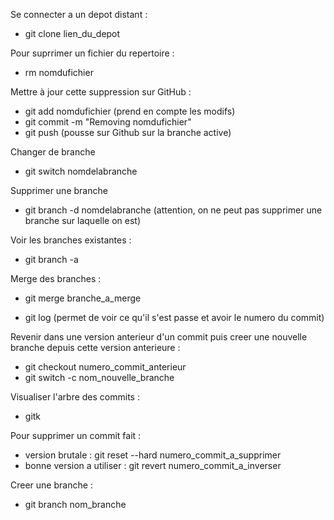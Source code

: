 
Se connecter a un depot distant :
- git clone lien_du_depot

Pour suprrimer un fichier du repertoire :
- rm nomdufichier

Mettre à jour cette suppression sur GitHub : 
- git add nomdufichier    (prend en compte les modifs)
- git commit -m "Removing nomdufichier"
- git push (pousse sur Github sur la branche active)

Changer de branche 
- git switch nomdelabranche

Supprimer une branche
- git branch -d nomdelabranche (attention, on ne peut
pas supprimer une branche sur laquelle on est)

Voir les branches existantes :
- git branch -a 

Merge des branches : 
- git merge branche_a_merge

- git log (permet de voir ce qu'il s'est passe et avoir le numero du commit)

Revenir dans une version anterieur d'un commit puis creer une nouvelle branche depuis cette version anterieure : 
- git checkout numero_commit_anterieur
- git switch -c nom_nouvelle_branche

Visualiser l'arbre des commits :
- gitk

Pour supprimer un commit fait :
- version brutale : git reset --hard numero_commit_a_supprimer
- bonne version a utiliser : git revert numero_commit_a_inverser

Creer une branche :
- git branch nom_branche























